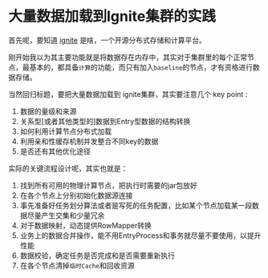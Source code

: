 # 大量数据加载到Ignite集群的实践

首先呢，要知道 [ignite](https://apacheignite.readme.io/docs) 是啥，一个开源分布式存储和计算平台。

刚开始我以为其主要功能就是将数据存在内存中，其实对于集群里的每个正常节点，最基本的，都具备`计算`的功能，而只有加入`baseline`的节点，才有资格进行数据存储。



当然回归标题，要把大量数据加载到 ignite集群，其实要注意几个 key point :

1. 数据的量级和来源
2. 关系型[或者其他类型的]数据到Entry型数据的结构转换
3. 如何利用计算节点分布式加载
4. 利用亲和性缓存机制并发整合不同key的数据
5. 是否还有其他优化途径



实际的关键流程设计呢，其实也就是：

1. 找到所有可用的物理计算节点，把执行时需要的jar包放好
2. 在各个节点上分别初始化数据源连接
3. 事先准备好任务划分算法或者是写死的任务配置，比如某个节点加载某一段数据尽量产生交集和少量冗余
4. 对于数据映射，动态提供RowMapper转换
5. 业务上的数据合并操作，能不用EntryProcess和事务就尽量不要使用，以提升性能
6. 数据校验，确定任务是否完成和是否需要重新执行
7. 在各个节点清掉`临时Cache`和回收资源




